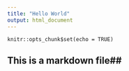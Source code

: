 ```yaml
---
title: "Hello World"
output: html_document
---
```


```{r setup, include=FALSE}
knitr::opts_chunk$set(echo = TRUE)
```
## This is a markdown file##


